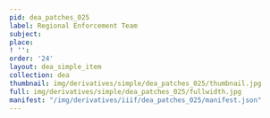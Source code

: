 ```yaml
---
pid: dea_patches_025
label: Regional Enforcement Team
subject: 
place: 
! '': 
order: '24'
layout: dea_simple_item
collection: dea
thumbnail: img/derivatives/simple/dea_patches_025/thumbnail.jpg
full: img/derivatives/simple/dea_patches_025/fullwidth.jpg
manifest: "/img/derivatives/iiif/dea_patches_025/manifest.json"
---
```

